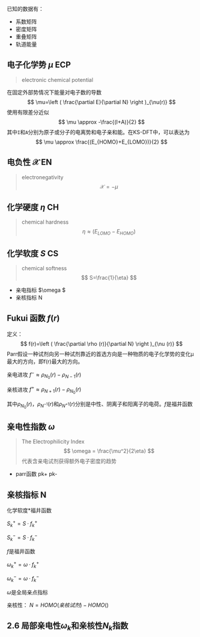 已知的数据有：
- 系数矩阵
- 密度矩阵
- 重叠矩阵
- 轨道能量


##  电子化学势 $\mu$ ECP
> electronic chemical potential


在固定外部势情况下能量对电子数的导数
$$
\mu=\left ( \frac{\partial E}{\partial N}  \right )_{\nu(r)}
$$
使用有限差分近似
$$
\mu \approx -\frac{(I+A)}{2} 
$$
其中`I`和`A`分别为原子或分子的电离势和电子亲和能。在KS-DFT中，可以表达为
$$
\mu \approx \frac{(E_{HOMO}+E_{LOMO})}{2} 
$$
## 电负性 $\mathcal{X}$ EN
> electronegativity
$$
\mathcal{X}= - \mu
$$

## 化学硬度 $\eta$ CH
> chemical hardness
$$
\eta \approx (E_{LOMO}-E_{HOMO})
$$
## 化学软度 $S$ CS
> chemical softness
$$
S=\frac{1}{\eta}
$$
- 亲电指标 $\omega $
- 亲核指标 N


## Fukui 函数 $f(r)$

定义：
$$
f(r)=\left ( \frac{\partial \rho (r)}{\partial N}  \right )_{\nu (r)}
$$
Parr假设一种试剂向另一种试剂靠近的首选方向是一种物质的电子化学势的变化μ最大的方向，即f(r)最大的方向。

亲电进攻 $f^- \approx \rho_{N_0}(r) - \rho_{N-1}(r)$

亲核进攻 $f^+ \approx \rho_{N+1}(r) - \rho_{N_0}(r)$

其中$\rho_{N_0}(r)$，$\rho_{N^{-1}}(r)$和$\rho_{N^{+1}}(r)$分别是中性、阴离子和阳离子的电荷。$f$是福井函数

## 亲电性指数 $\omega$
> The Electrophilicity Index
$$
\omega = \frac{\mu^2}{2\eta}
$$
代表含亲电试剂获得额外电子密度的趋势
- parr函数
pk+ pk-

## 亲核指标 N

化学软度*福井函数

$S_k^+=S·f_k^+$

$S_k^-=S·f_k^-$

$f$是福井函数

$\omega_k^+=\omega·f_k^+$

$\omega_k^-=\omega·f_k^-$

$\omega$是全局亲点指标

亲核性：
$N=HOMO(亲核试剂)-HOMO()$

## 2.6 局部亲电性$ω_k$和亲核性$N_k$指数